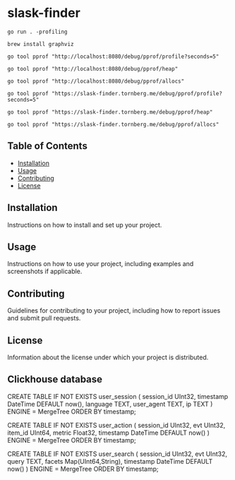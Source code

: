 # slask-finder

`go run . -profiling`

`brew install graphviz`

`go tool pprof "http://localhost:8080/debug/pprof/profile?seconds=5"`

`go tool pprof "http://localhost:8080/debug/pprof/heap"`

`go tool pprof "http://localhost:8080/debug/pprof/allocs"`


`go tool pprof "https://slask-finder.tornberg.me/debug/pprof/profile?seconds=5"`

`go tool pprof "https://slask-finder.tornberg.me/debug/pprof/heap"`

`go tool pprof "https://slask-finder.tornberg.me/debug/pprof/allocs"`

## Table of Contents

- [Installation](#installation)
- [Usage](#usage)
- [Contributing](#contributing)
- [License](#license)

## Installation

Instructions on how to install and set up your project.

## Usage

Instructions on how to use your project, including examples and screenshots if applicable.

## Contributing

Guidelines for contributing to your project, including how to report issues and submit pull requests.

## License

Information about the license under which your project is distributed.


## Clickhouse database

CREATE TABLE IF NOT EXISTS user_session 
(
    session_id UInt32,
		timestamp DateTime DEFAULT now(),
		language TEXT,
		user_agent TEXT,
		ip TEXT
) ENGINE = MergeTree
ORDER BY timestamp;

CREATE TABLE IF NOT EXISTS user_action 
(
    session_id UInt32,
		evt UInt32,
		item_id UInt64,
		metric Float32,
		timestamp DateTime DEFAULT now()
) ENGINE = MergeTree
ORDER BY timestamp;


CREATE TABLE IF NOT EXISTS user_search
(
    session_id UInt32,
		evt UInt32,
		query TEXT,
		facets Map(UInt64,String),
		timestamp DateTime DEFAULT now()
) ENGINE = MergeTree
ORDER BY timestamp;
